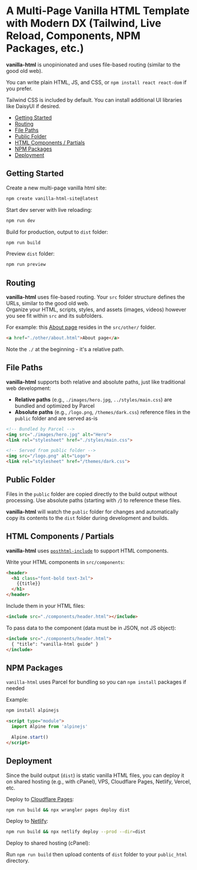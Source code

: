 # A Multi-Page Vanilla HTML Template with Modern DX (Tailwind, Live Reload, Components, NPM Packages, etc.)

**vanilla-html** is unopinionated and uses file-based routing (similar to the good old web).

You can write plain HTML, JS, and CSS, or `npm install react react-dom` if you prefer.

Tailwind CSS is included by default. You can install additional UI libraries like DaisyUI if desired.

  * [Getting Started](#getting-started)
  * [Routing](#routing)
  * [File Paths](#file-paths)
  * [Public Folder](#public-folder)
  * [HTML Components / Partials](#html-components--partials)
  * [NPM Packages](#npm-packages)
  * [Deployment](#deployment)

## Getting Started

Create a new multi-page vanilla html site:  
```bash
npm create vanilla-html-site@latest
```

Start dev server with live reloading:  
```bash
npm run dev
```

Build for production, output to `dist` folder:  
```bash
npm run build
```

Preview `dist` folder:  
```bash
npm run preview
```

## Routing

**vanilla-html** uses file-based routing. Your `src` folder structure defines the URLs, similar to the good old web.  
Organize your HTML, scripts, styles, and assets (images, videos) however you see fit within `src` and its subfolders.

For example: this [About page](https://vani.b95.dev/other/about.html) resides in the `src/other/` folder.

```html
<a href="./other/about.html">About page</a>
```

Note the `./` at the beginning - it's a relative path.

## File Paths

**vanilla-html** supports both relative and absolute paths, just like traditional web development:

- **Relative paths** (e.g., `./images/hero.jpg`, `../styles/main.css`) are bundled and optimized by Parcel
- **Absolute paths** (e.g., `/logo.png`, `/themes/dark.css`) reference files in the `public` folder and are served as-is

```html
<!-- Bundled by Parcel -->
<img src="./images/hero.jpg" alt="Hero">
<link rel="stylesheet" href="./styles/main.css">

<!-- Served from public folder -->
<img src="/logo.png" alt="Logo">
<link rel="stylesheet" href="/themes/dark.css">
```

## Public Folder

Files in the `public` folder are copied directly to the build output without processing. 
Use absolute paths (starting with `/`) to reference these files. 

**vanilla-html** will watch the `public` folder for changes and automatically copy its contents to the `dist` folder during development and builds.

## HTML Components / Partials

**vanilla-html** uses [`posthtml-include`](https://github.com/posthtml/posthtml-include) to support HTML components.

Write your HTML components in `src/components`:

```html
<header>
  <h1 class="font-bold text-3xl">
    {{title}}
  </h1>
</header>
```

Include them in your HTML files:

```html
<include src="./components/header.html"></include>
```

To pass data to the component (data must be in JSON, not JS object):

```html
<include src="./components/header.html">
  { "title": "vanilla-html guide" }
</include>
```

## NPM Packages

`vanilla-html` uses Parcel for bundling so you can `npm install` packages if needed

Example: 

```bash
npm install alpinejs
```

```html
<script type="module">
  import Alpine from 'alpinejs'

  Alpine.start()
</script>
```

## Deployment

Since the build output (`dist`) is static vanilla HTML files, you can deploy it on shared hosting (e.g., with cPanel), VPS, Cloudflare Pages, Netlify, Vercel, etc.

Deploy to [Cloudflare Pages](https://pages.cloudflare.com/):

```bash
npm run build && npx wrangler pages deploy dist
```

Deploy to [Netlify](https://www.netlify.com/):

```bash
npm run build && npx netlify deploy --prod --dir=dist
```

Deploy to shared hosting (cPanel):

Run `npm run build` then upload contents of `dist` folder to your `public_html` directory.

